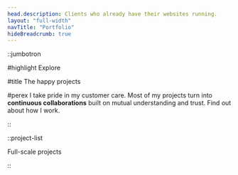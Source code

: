 ```yaml
---
head.description: Clients who already have their websites running.
layout: "full-width"
navTitle: "Portfolio"
hideBreadcrumb: true
---
```


::jumbotron

#highlight
Explore

#title
The happy projects

#perex
I take pride in my customer care. Most of my projects turn into **continuous collaborations** built on mutual understanding and trust. Find out about how I work.

::

::project-list

Full-scale projects

::

